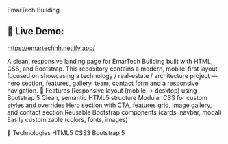 EmarTech Building

## 🚀 Live Demo:
https://emartechhh.netlify.app/

A clean, responsive landing page for EmarTech Building built with HTML, CSS, and Bootstrap.
This repository contains a modern, mobile-first layout focused on showcasing a technology / real-estate / architecture project — hero section, features, gallery, team, contact form and a responsive navigation.
🚀 Features
Responsive layout (mobile → desktop) using Bootstrap 5
Clean, semantic HTML5 structure
Modular CSS for custom styles and overrides
Hero section with CTA, features grid, image gallery, and contact section
Reusable Bootstrap components (cards, navbar, modal)
Easily customizable (colors, fonts, images)

🧰 Technologies
HTML5
CSS3
Bootstrap 5
